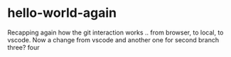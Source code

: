 # hello-world-again
Recapping again how the git interaction works .. from browser, to local, to vscode. 
Now a change from vscode
and another one for second branch
three?
four